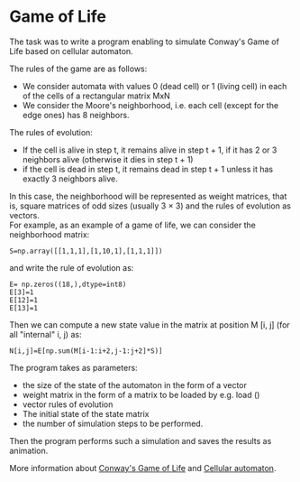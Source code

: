# Game of Life

The task was to write a program enabling to simulate Conway's Game of Life based on cellular automaton. 

The rules of the game are as follows:<br />
- We consider automata with values 0 (dead cell) or 1 (living cell) in each of the cells of a rectangular matrix MxN
- We consider the Moore's neighborhood, i.e. each cell (except for the edge ones) has 8 neighbors.<br />

The rules of evolution:<br />
- If the cell is alive in step t, it remains alive in step t + 1, if it has 2 or 3 neighbors alive (otherwise it dies in step t + 1)
- if the cell is dead in step t, it remains dead in step t + 1 unless it has exactly 3 neighbors alive.<br />

In this case, the neighborhood will be represented as weight matrices, that is, square matrices of odd sizes (usually 3 × 3) 
and the rules of evolution as vectors. <br />
For example, as an example of a game of life, we can consider the neighborhood matrix:
```
S=np.array([[1,1,1],[1,10,1],[1,1,1]])
```
and write the rule of evolution as:
```
E= np.zeros((18,),dtype=int8)
E[3]=1
E[12]=1
E[13]=1
```
Then we can compute a new state value in the matrix at position M [i, j] (for all "internal" i, j) as:
```
N[i,j]=E[np.sum(M[i-1:i+2,j-1:j+2]*S)]
```
The program takes as parameters:

- the size of the state of the automaton in the form of a vector
- weight matrix in the form of a matrix to be loaded by e.g. load ()
- vector rules of evolution
- The initial state of the state matrix
- the number of simulation steps to be performed.

Then the program performs such a simulation and saves the results as animation.

More information about [Conway's Game of Life](https://en.wikipedia.org/wiki/Conway%27s_Game_of_Life) and [Cellular automaton](https://en.wikipedia.org/wiki/Cellular_automaton).
